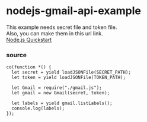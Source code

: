 # nodejs-gmail-api-example

This example needs secret file and token file.  
Also, you can make them in this url link.  
[Node.js Quickstart](https://developers.google.com/gmail/api/quickstart/nodejs#prerequisites)  

### source

```
co(function *() {
  let secret = yield loadJSONFile(SECRET_PATH);
  let token = yield loadJSONFile(TOKEN_PATH);
  
  let Gmail = require("./gmail.js"); 
  let gmail = new Gmail(secret, token);
  
  let labels = yield gmail.listLabels();
  console.log(labels);
});
```